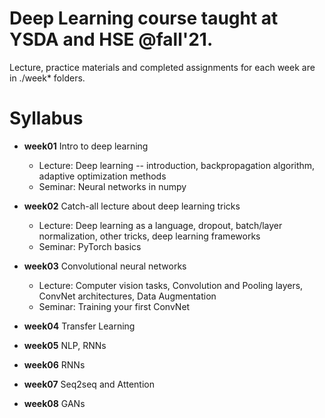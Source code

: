 # Deep Learning course taught at YSDA and HSE @fall'21. 

Lecture, practice materials and completed assignments for each week are in ./week* folders.

# Syllabus
- __week01__ Intro to deep learning
  - Lecture: Deep learning -- introduction, backpropagation algorithm, adaptive optimization methods
  - Seminar: Neural networks in numpy

- __week02__ Catch-all lecture about deep learning tricks
  - Lecture: Deep learning as a language, dropout, batch/layer normalization, other tricks, deep learning frameworks
  - Seminar: PyTorch basics

- __week03__ Convolutional neural networks
  - Lecture: Computer vision tasks, Convolution and Pooling layers, ConvNet architectures, Data Augmentation
  - Seminar: Training your first ConvNet

- __week04__ Transfer Learning 
- __week05__ NLP, RNNs
- __week06__ RNNs
- __week07__ Seq2seq and Attention
- __week08__ GANs
